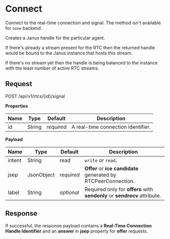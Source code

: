 # Connect

Connect to the real-time connection and signal.
The method isn't available for `none` backend.

Creates a Janus handle for the particular agent.

If there's already a stream present for the RTC then the returned handle would be bound to the
Janus instance that hosts this stream.

If there's no stream yet then the handle is being balanced to the instance with the least number
of active RTC streams.



## Request

POST /api/v1/rtcs/{id}/signal

**Properties**

Name   | Type   | Default    | Description
------ | ------ | ---------- | ------------------
id     | String | _required_ | A real-time connection identifier.

**Payload**

Name        | Type   | Default    | Description
----------- | ------ | ---------- | ------------------
intent      | String | read       | `write` or `read`.
jsep              | JsonObject | _required_ | **Offer** or **ice candidate** generated by RTCPeerConnection.
label             | String     | _optional_ | Required only for **offers** with **sendonly** or **sendrecv** attribute.


## Response

If successful, the response payload contains a **Real-Time Connection Handle Identifier** and an **answer** in **jsep** property for **offer** requests.
